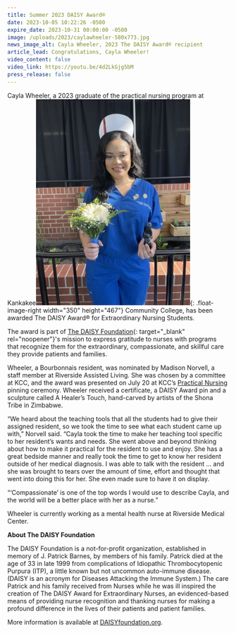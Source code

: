 ```yaml
---
title: Summer 2023 DAISY Award®
date: 2023-10-05 10:22:26 -0500
expire_date: 2023-10-31 00:00:00 -0500
image: /uploads/2023/caylawheeler-580x773.jpg
news_image_alt: Cayla Wheeler, 2023 The DAISY Award® recipient
article_lead: Congratulations, Cayla Wheeler!
video_content: false
video_link: https://youtu.be/4d2LkGjg5bM
press_release: false
---
```

Cayla Wheeler, a 2023 graduate of the practical nursing program at Kankakee![Cayla Wheeler, 2023 The DAISY Award® recipient](/uploads/2023/caylawheeler-350x467.jpg "Cayla Wheeler, 2023 The DAISY Award® recipient"){: .float-image-right width="350" height="467"} Community College, has been awarded The DAISY Award® for Extraordinary Nursing Students.

The award is part of [The DAISY Foundation](https://www.daisyfoundation.org/){: target="_blank" rel="noopener"}'s mission to express gratitude to nurses with programs that recognize them for the extraordinary, compassionate, and skillful care they provide patients and families.

Wheeler, a Bourbonnais resident, was nominated by Madison Norvell, a staff member at Riverside Assisted Living. She was chosen by a committee at KCC, and the award was presented on July 20 at KCC’s [Practical Nursing](https://kcc.smartcatalogiq.com/en/2022-23/academic-catalog/programs-of-study-by-area/health-careers/nursing-practical-advanced-certificate/) pinning ceremony. Wheeler received a certificate, a DAISY Award pin and a sculpture called A Healer’s Touch, hand-carved by artists of the Shona Tribe in Zimbabwe.

“We heard about the teaching tools that all the students had to give their assigned resident, so we took the time to see what each student came up with,” Norvell said. “Cayla took the time to make her teaching tool specific to her resident’s wants and needs. She went above and beyond thinking about how to make it practical for the resident to use and enjoy. She has a great bedside manner and really took the time to get to know her resident outside of her medical diagnosis. I was able to talk with the resident … and she was brought to tears over the amount of time, effort and thought that went into doing this for her. She even made sure to have it on display.

“‘Compassionate’ is one of the top words I would use to describe Cayla, and the world will be a better place with her as a nurse.”

Wheeler is currently working as a mental health nurse at Riverside Medical Center.

**About The DAISY Foundation**

The DAISY Foundation is a not-for-profit organization, established in memory of J. Patrick Barnes, by members of his family. Patrick died at the age of 33 in late 1999 from complications of Idiopathic Thrombocytopenic Purpura (ITP), a little known but not uncommon auto-immune disease. (DAISY is an acronym for Diseases Attacking the Immune System.) The care Patrick and his family received from Nurses while he was ill inspired the creation of The DAISY Award for Extraordinary Nurses, an evidenced-based means of providing nurse recognition and thanking nurses for making a profound difference in the lives of their patients and patient families.

More information is available at [DAISYfoundation.org](http://DAISYfoundation.org).